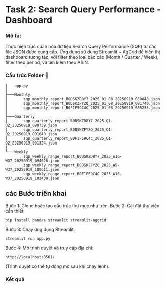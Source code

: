# Task 2: Search Query Performance - Dashboard
### Mô tả:
Thực hiện trực quan hóa dữ liệu Search Query Performance (SQP) từ các file JSON được cung cấp.
Ứng dụng sử dụng Streamlit + AgGrid để hiển thị dashboard tương tác, với filter theo loại báo cáo (Month / Quarter / Week), filter theo period, và tìm kiếm theo ASIN. 

### Cấu trúc Folder 📁

```
│   app.py
│   
├───Monthly
│       sqp_monthly_report_B0DSKZD8Y7_2025_01_08_20250919_080848.json
│       sqp_monthly_report_B0DSKZFYZQ_2025_01_08_20250919_081740.json
│       sqp_monthly_report_B0F1F59C4C_2025_01_08_20250919_085255.json
│       
├───Quarterly
│       sqp_quarterly_report_B0DSKZD8Y7_2025_Q1-Q2_20250919_090739.json
│       sqp_quarterly_report_B0DSKZFYZQ_2025_Q1-Q2_20250919_091040.json
│       sqp_quarterly_report_B0F1F59C4C_2025_Q1-Q2_20250919_091324.json
│       
└───Weekly
        sqp_weekly_range_report_B0DSKZD8Y7_2025_W16-W37_20250919_094026.json
        sqp_weekly_range_report_B0DSKZFYZQ_2025_W5-W37_20250919_100611.json
        sqp_weekly_range_report_B0F1F59C4C_2025_W16-W37_20250919_102430.json
``` 

## các Bước triển khai 
Bước 1: Clone hoặc tạo cấu trúc thư mục như trên.
Bước 2: Cài đặt thư viện cần thiết:  

``` pip install pandas streamlit streamlit-aggrid ```

Bước 3: Chạy ứng dụng Streamlit:

``` streamlit run app.py ```

Bước 4: Mở trình duyệt và truy cập địa chỉ:

``` http://localhost:8501/ ``` 

(Trình duyệt có thể tự động mở sau khi chạy lệnh).

### Kết quả 

